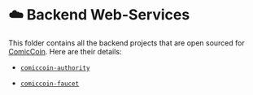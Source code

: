 # ☁️ Backend Web-Services

This folder contains all the backend projects that are open sourced for [ComicCoin](https://comiccoinnetwork.com). Here are their details:

* [`comiccoin-authority`](./comiccoin-authority)

* [`comiccoin-faucet`](./comiccoin-faucet)
